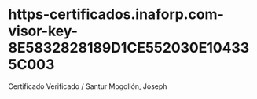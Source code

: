 # https-certificados.inaforp.com-visor-key-8E5832828189D1CE552030E104335C003
Certificado Verificado  / Santur Mogollón, Joseph
